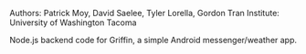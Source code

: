 Authors: Patrick Moy, David Saelee, Tyler Lorella, Gordon Tran
Institute: University of Washington Tacoma

Node.js backend code for Griffin, a simple Android messenger/weather app. 
